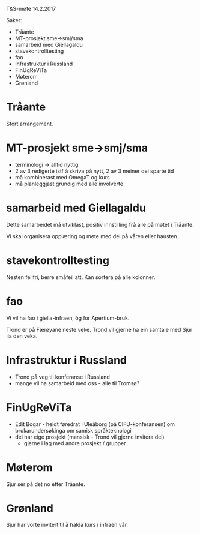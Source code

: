 T&S-møte 14.2.2017

Saker:
* Tråante
* MT-prosjekt sme->smj/sma
* samarbeid med Giellagaldu
* stavekontrolltesting
* fao
* Infrastruktur i Russland
* FinUgReViTa
* Møterom
* Grønland

# Tråante

Stort arrangement.

# MT-prosjekt sme->smj/sma

* terminologi -> alltid nyttig
* 2 av 3 redigerte istf å skriva på nytt, 2 av 3 meiner dei sparte tid
* må kombinerast med OmegaT og kurs
* må planleggjast grundig med alle involverte

# samarbeid med Giellagaldu

Dette samarbeidet må utviklast, positiv innstilling frå alle på møtet i Tråante.

Vi skal organisera opplæring og møte med dei på våren eller hausten.

# stavekontrolltesting

Nesten feilfri, berre småfeil att. Kan sortera på alle kolonner.

# fao

Vi vil ha fao i giella-infraen, òg for Apertium-bruk.

Trond er på Færøyane neste veke. Trond vil gjerne ha ein
samtale med Sjur ila den veka.

# Infrastruktur i Russland

* Trond på veg til konferanse i Russland
* mange vil ha samarbeid med oss - alle til Tromsø?

# FinUgReViTa

* Edit Bogar - heldt føredrat i Uleåborg (på CIFU-konferansen) om
  brukarundersøkinga om samisk språkteknologi
* dei har eige prosjekt (mansisk - Trond vil gjerne invitera dei)
    - gjerne i lag med andre prosjekt / grupper

# Møterom

Sjur ser på det no etter Tråante.

# Grønland

Sjur har vorte invitert til å halda kurs i infraen vår.
